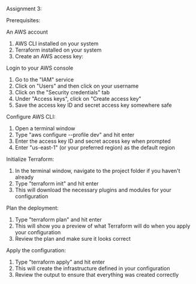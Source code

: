 Assignment 3:

Prerequisites:


An AWS account
1) AWS CLI installed on your system
2) Terraform installed on your system
3) Create an AWS access key:

Login to your AWS console
1) Go to the "IAM" service
2) Click on "Users" and then click on your username
3) Click on the "Security credentials" tab
4) Under "Access keys", click on "Create access key"
5) Save the access key ID and secret access key somewhere safe


Configure AWS CLI:
1) Open a terminal window
2) Type "aws configure --profile dev" and hit enter
3) Enter the access key ID and secret access key when prompted
4) Enter "us-east-1" (or your preferred region) as the default region

Initialize Terraform:
1) In the terminal window, navigate to the project folder if you haven't already
2) Type "terraform init" and hit enter
3) This will download the necessary plugins and modules for your configuration

Plan the deployment:
1) Type "terraform plan" and hit enter
2) This will show you a preview of what Terraform will do when you apply your configuration
3) Review the plan and make sure it looks correct

Apply the configuration:
1) Type "terraform apply" and hit enter
2) This will create the infrastructure defined in your configuration
3) Review the output to ensure that everything was created correctly






